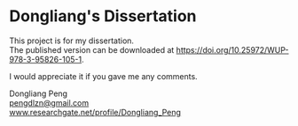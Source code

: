 # Dongliang's Dissertation

This project is for my dissertation.  
The published version can be downloaded at https://doi.org/10.25972/WUP-978-3-95826-105-1.

I would appreciate it if you gave me any comments.

Dongliang Peng  
pengdlzn@gmail.com  
www.researchgate.net/profile/Dongliang_Peng
